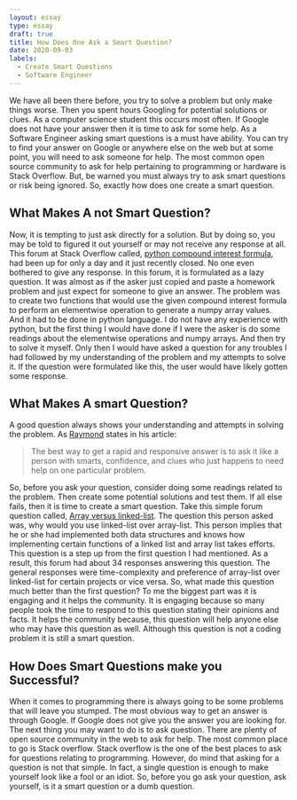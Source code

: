 ```yaml
---
layout: essay
type: essay
draft: true
title: How Does One Ask a Smart Question?
date: 2020-09-03
labels:
  - Create Smart Questions
  - Software Engineer
---
```


We have all been there before, you try to solve a problem but only make things worse. Then you spent hours Googling for potential solutions or clues. As a computer science student this occurs most often. If Google does not have your answer then it is time to ask for some help. As a Software Engineer asking smart questions is a must have ability. You can try to find your answer on Google or anywhere else on the web but at some point, you will need to ask someone for help. The most common open source community to ask for help pertaining to programming or hardware is Stack Overflow. But, be warned you must always try to ask smart questions or risk being ignored. So, exactly how does one create a smart question.

## What Makes A not Smart Question?
Now, it is tempting to just ask directly for a solution. But by doing so, you may be told to figured it out yourself or may not receive any response at all. This forum at Stack Overflow called, [python compound interest formula](https://stackoverflow.com/questions/63822270/python-compound-interest-formulas), had been up for only a day and it just recently closed. No one even bothered to give any response. In this forum, it is formulated as a lazy question. It was almost as if the asker just copied and paste a homework problem and just expect for someone to give an answer. The problem was to create two functions that would use the given compound interest formula to perform an elementwise operation to generate a numpy array values. And it had to be done in python language. I do not have any experience with python, but the first thing I would have done if I were the asker is do some readings about the elementwise operations and numpy arrays. And then try to solve it myself. Only then I would have asked a question for any troubles I had followed by my understanding of the problem and my attempts to solve it. If the question were formulated like this, the user would have likely gotten some response.

## What Makes A smart Question?
A good question always shows your understanding and attempts in solving the problem. As [Raymond](http://www.catb.org/esr/faqs/smart-questions.html) states in his article: 
> The best way to get a rapid and responsive answer is to ask it like a person with smarts, confidence, and clues who just happens to need help on one particular problem.
>
So, before you ask your question, consider doing some readings related to the problem. Then create some potential solutions and test them. If all else fails, then it is time to create a smart question. Take this simple forum question called, [Array versus linked-list](https://stackoverflow.com/questions/166884/array-versus-linked-list?rq=1). The question this person asked was, why would you use linked-list over array-list. This person implies that he or she had implemented both data structures and knows how implementing certain functions of a linked list and array list takes efforts. This question is a step up from the first question I had mentioned. As a result, this forum had about 34 responses answering this question. The general responses were time-complexity and preference of array-list over linked-list for certain projects or vice versa. So, what made this question much better than the first question? To me the biggest part was it is engaging and it helps the community. It is engaging because so many people took the time to respond to this question stating their opinions and facts. It helps the community because, this question will help anyone else who may have this question as well. Although this question is not a coding problem it is still a smart question.

## How Does Smart Questions make you Successful?
When it comes to programming there is always going to be some problems that will leave you stumped. The most obvious way to get an answer is through Google. If Google does not give you the answer you are looking for. The next thing you may want to do is to ask question. There are plenty of open source community in the web to ask for help. The most common place to go is Stack overflow. Stack overflow is the one of the best places to ask for questions relating to programming. However, do mind that asking for a question is not that simple. In fact, a single question is enough to make yourself look like a fool or an idiot. So, before you go ask your question, ask yourself, is it a smart question or a dumb question.  
	 

